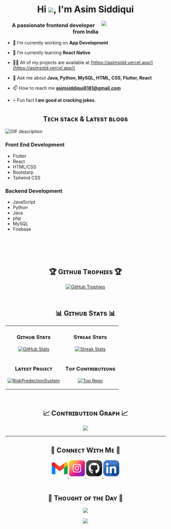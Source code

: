 <h1 align="center">Hi <img src="https://emojis.slackmojis.com/emojis/images/1531849430/4246/blob-sunglasses.gif?1531849430" width="30"/>, I'm Asim Siddiqui</h1>
<div>
  <img align="right" width="40%" src="https://owlbertsio-resized.s3.amazonaws.com/Popper.psd.full.png">
</div>
<h3 align="center">A passionate frontend developer from India</h3>

- 🔭 I’m currently working on **App Development**

- 🌱 I’m currently learning **React Native**

- 👨‍💻 All of my projects are available at [https://asimsidd.vercel.app/](https://asimsidd.vercel.app/)

- 💬 Ask me about **Java, Python, MySQL, HTML, CSS, Flutter, React**

- 📫 How to reach me **asimsiddiqui8181@gmail.com**

- ⚡ Fun fact **I am good at cracking jokes.**
<h2 align="center">Tᴇᴄʜ sᴛᴀᴄᴋ & Lᴀᴛᴇsᴛ ʙʟᴏɢs</h2> 
<picture>
  <source media="(prefers-color-scheme: dark)" srcset="https://github.com/Asim-Sidd02/ReadmeFiles/blob/main/Skills_Animation_Dark.gif">
  <source media="(prefers-color-scheme: light)" srcset="https://github.com/Asim-Sidd02/ReadmeFiles/blob/main/Skills_Animation_White.gif">
  <img align="left" alt="GIF description" src="https://github.com/Asim-Sidd02/ReadmeFiles/blob/main/Skills_Animation_White.gif">
</picture>
<br />

<h3 align="left">Front End Development</h3>
<ul align="left">
  <li>Flutter</li>
  <li>React</li>
  <li>HTML/CSS</li>
  <li>Bootstarp</li>
  <li>Tailwind CSS</li>
</ul>
  
<h3 align="left">Backend Development</h3>
<ul align="left">
  <li>JavaScript</li>
  <li>Python</li>
  <li>Java</li>
  <li>php</li>
  <li>MySQL</li>
  <li>Firebase</li>
</ul>
<br />
<br />
<br />
<br />




<h2 align="center">🏆 Gɪᴛʜᴜʙ Tʀᴏᴘʜɪᴇs 🏆</h2>
<p align="center">
  <a href="https://github.com/Asim-Sidd02">
    <picture>
      <source media="(prefers-color-scheme: dark)" srcset="https://github-profile-trophy.vercel.app/?username=Asim-Sidd02&no-bg=true&row=2&column=6&margin-w=20&margin-h=20&theme=monokai">
      <source media="(prefers-color-scheme: light)" srcset="https://github-profile-trophy.vercel.app/?username=Asim-Sidd02&no-bg=true&row=2&column=6&margin-w=20&margin-h=20">
      <img alt="GitHub Trophies" src="https://github-profile-trophy.vercel.app/?username=Asim-Sidd02&no-bg=true&no-frame=true&row=2&column=6&margin-w=20&margin-h=20">
    </picture>
  </a>
</p>
<br />

<!--Github stats Table--> 
<h2 align="center">📊 Gɪᴛʜᴜʙ Sᴛᴀᴛs 📊</h2>

<table width="100%">
  <tr>
    <td width="50%">
      <h3 align="center"><strong>Gɪᴛʜᴜʙ Sᴛᴀᴛs</strong></h3>
      <p align="center">
        <a href="https://github.com/Asim-Sidd02">
          <img align="center" src="https://github-readme-stats.vercel.app/api?username=Asim-Sidd02&count_private=true&show_icons=true&theme=nightowl&bg_color=0,000000,441350&title_color=c56a90&text_color=ffffff&rank_icon=github&hide=prs,issues,contribs&show=reviews,prs_merged,prs_merged_percentage" alt="GitHub Stats" />
        </a>
      </p>
    </td>
    <td width="50%">
      <h3 align="center"><strong>Sᴛʀᴇᴀᴋ Sᴛᴀᴛs</strong></h3>
      <p align="center">
        <a href="https://github.com/Asim-Sidd02">
          <img align="center" src="https://streak-stats.demolab.com?user=Asim-Sidd02&theme=nightowl&background=0,000000,441350&fire=ffeb95&ring=ffeb95&sideNums=ffffff&sideLabels=ffffff&dates=c56a90&currStreakNum=ffffff" alt="Streak Stats" />
        </a>
      </p>
    </td>
  </tr>
  <tr>
    <td width="50%">
      <h3 align="center"><strong>Lᴀᴛᴇsᴛ Pʀᴏᴊᴇᴄᴛ</strong></h3>
      <p align="center">
        <a href="https://github.com/Asim-Sidd02/RiskPredectionSystem">
          <img align="center" width="470" src="https://github-readme-stats.vercel.app/api/pin/?username=Asim-Sidd02&repo=RiskPredectionSystem&theme=nightowl&show_owner=true&bg_color=0,000000,441350&title_color=c56a90&text_color=ffffff" alt="RiskPredectionSystem" />
        </a>
      </p>
    </td>
    <td width="50%">
      <h3 align="center"><strong>Tᴏᴘ Cᴏɴᴛʀɪʙᴜᴛɪᴏɴs</strong></h3>
      <p align="center">
        <a href="https://github.com/Asim-Sidd02">
          <img align="center" src="https://github-contributor-stats.vercel.app/api?username=Asim-Sidd02&limit=3&theme=nightowl&show_owner=true&combine_all_yearly_contributions=false&bg_color=0,000000,441350&title_color=c56a90&text_color=ffffff" alt="Top Repo" />
        </a>
      </p>
    </td>
  </tr>
</table>
<br />

<!--Contribution Graph-->
<h2 align="center">📈 Cᴏɴᴛʀɪʙᴜᴛɪᴏɴ Gʀᴀᴘʜ 📈</h2>
<div align="center">
    <img src="https://github-readme-activity-graph.vercel.app/graph?username=Asim-Sidd02&bg_color=220a28&&color=ffffff&line=c56a90&point=ffeb95&area=false&hide_border=false" border-radius="15">
</div>

---






<!--Contact Section--> 

<h2 align="center">🤝 Cᴏɴɴᴇᴄᴛ Wɪᴛʜ Mᴇ 🤝 </h2>
<div align="center">
  
<a href="mailto:asimsiddiqui8181@gmail.com" target="_blank">
<img src="https://github.com/Asim-Sidd02/ReadmeFiles/blob/main/gmail.png" width=50 height=50 alt="asimsiddiqui8181@gmail.com" style="margin-bottom: 5px;" />
</a>



<a href="https://www.instagram.com/asim_sidd_" target="_blank">
<img src="https://github.com/Asim-Sidd02/ReadmeFiles/blob/main/instagram.png" width=50 height=50 alt="asim_sidd_" style="margin-bottom: 5px;" />
</a>

<a href="https://www.githubcom/Asim-Sidd02" target="_blank">
<img src="https://github.com/Asim-Sidd02/ReadmeFiles/blob/main/github.png" width=50 height=50 alt="Asim-Sidd02" style="margin-bottom: 5px;" />
</a>

<a href="https://www.linkedin.com/in/asim-siddiqui-a71731229/" target="_blank">
<img src="https://github.com/Asim-Sidd02/ReadmeFiles/blob/main/linkedin.png" width=50 height=50 alt="linkedin" style="margin-bottom: 5px;" />
</a>


</div>
<br/>

<!--Dynamic Quote card updates everyday at 12 PM--> 
<h2 align="center">🌟 Tʜᴏᴜɢʜᴛ ᴏғ ᴛʜᴇ Dᴀʏ 🌟</h2>
<!--STARTS_HERE_QUOTE_CARD-->
<p align="center">
    <img src="https://readme-daily-quotes.vercel.app/api?author=John%20Eliot&quote=Confidence%20is%20consistency%20of%20thinking%20about%20what%20is%20possible%20and%20how%20to%20make%20it%20possible.&theme=dark&bg_color=220a28&author_color=ffeb95&accent_color=c56a90">
</p>
<!--ENDS_HERE_QUOTE_CARD-->
<!--Footer--> 
<p align="center">
  <img src="https://capsule-render.vercel.app/api?type=waving&color=gradient&height=65&section=footer"/>
</p>



